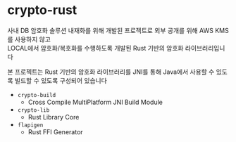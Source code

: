 # crypto-rust

사내 DB 암호화 솔루션 내재화를 위해 개발된 프로젝트로 외부 공개를 위해 AWS KMS를 사용하지 않고  
LOCAL에서 암호화/복호화를 수행하도록 개발된 Rust 기반의 암호화 라이브러리입니다

본 프로젝트는 Rust 기반의 암호화 라이브러리를 JNI를 통해 Java에서 사용할 수 있도록 빌드할 수 있도록 구성되어 있습니다

- `crypto-build`
  - Cross Compile MultiPlatform JNI Build Module
- `crypto-lib`
  - Rust Library Core
- `flapigen`
  - Rust FFI Generator